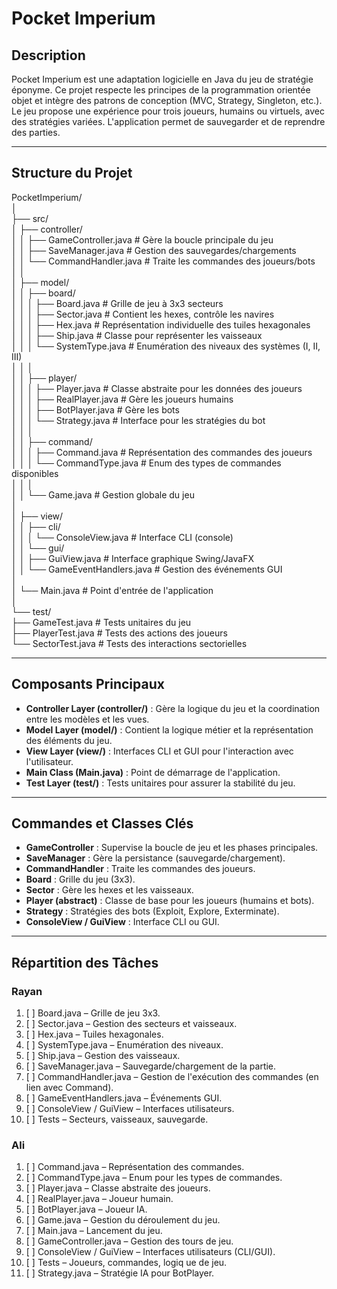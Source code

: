 # Pocket Imperium

## Description
Pocket Imperium est une adaptation logicielle en Java du jeu de stratégie éponyme. Ce projet respecte les principes de la programmation orientée objet et intègre des patrons de conception (MVC, Strategy, Singleton, etc.). Le jeu propose une expérience pour trois joueurs, humains ou virtuels, avec des stratégies variées. L'application permet de sauvegarder et de reprendre des parties.


---

## Structure du Projet

PocketImperium/  
│  
├── src/  
│   ├── controller/  
│   │   ├── GameController.java       # Gère la boucle principale du jeu  
│   │   ├── SaveManager.java          # Gestion des sauvegardes/chargements  
│   │   └── CommandHandler.java       # Traite les commandes des joueurs/bots  
│   │  
│   ├── model/  
│   │   ├── board/  
│   │   │   ├── Board.java            # Grille de jeu à 3x3 secteurs  
│   │   │   ├── Sector.java           # Contient les hexes, contrôle les navires  
│   │   │   ├── Hex.java              # Représentation individuelle des tuiles hexagonales  
│   │   │   ├── Ship.java             # Classe pour représenter les vaisseaux  
│   │   │   └── SystemType.java       # Enumération des niveaux des systèmes (I, II, III)  
│   │   │  
│   │   ├── player/  
│   │   │   ├── Player.java           # Classe abstraite pour les données des joueurs  
│   │   │   ├── RealPlayer.java       # Gère les joueurs humains  
│   │   │   ├── BotPlayer.java        # Gère les bots  
│   │   │   └── Strategy.java         # Interface pour les stratégies du bot  
│   │   │  
│   │   ├── command/  
│   │   │   ├── Command.java          # Représentation des commandes des joueurs  
│   │   │   └── CommandType.java      # Enum des types de commandes disponibles  
│   │   │  
│   │   └── Game.java                 # Gestion globale du jeu  
│  
│   ├── view/  
│   │   ├── cli/  
│   │   │   └── ConsoleView.java      # Interface CLI (console)  
│   │   └── gui/  
│   │       ├── GuiView.java          # Interface graphique Swing/JavaFX  
│   │       └── GameEventHandlers.java # Gestion des événements GUI  
│  
│   └── Main.java                     # Point d'entrée de l'application  
│  
└── test/  
├── GameTest.java                 # Tests unitaires du jeu  
├── PlayerTest.java               # Tests des actions des joueurs  
└── SectorTest.java               # Tests des interactions sectorielles

---

## Composants Principaux
- **Controller Layer (controller/)** : Gère la logique du jeu et la coordination entre les modèles et les vues.
- **Model Layer (model/)** : Contient la logique métier et la représentation des éléments du jeu.
- **View Layer (view/)** : Interfaces CLI et GUI pour l'interaction avec l'utilisateur.
- **Main Class (Main.java)** : Point de démarrage de l'application.
- **Test Layer (test/)** : Tests unitaires pour assurer la stabilité du jeu.

---

## Commandes et Classes Clés
- **GameController** : Supervise la boucle de jeu et les phases principales.
- **SaveManager** : Gère la persistance (sauvegarde/chargement).
- **CommandHandler** : Traite les commandes des joueurs.
- **Board** : Grille du jeu (3x3).
- **Sector** : Gère les hexes et les vaisseaux.
- **Player (abstract)** : Classe de base pour les joueurs (humains et bots).
- **Strategy** : Stratégies des bots (Exploit, Explore, Exterminate).
- **ConsoleView / GuiView** : Interface CLI ou GUI.

---

## Répartition des Tâches
### Rayan
1. [ ] Board.java – Grille de jeu 3x3.
2. [ ] Sector.java – Gestion des secteurs et vaisseaux.
3. [ ] Hex.java – Tuiles hexagonales.
4. [ ] SystemType.java – Enumération des niveaux.
5. [ ] Ship.java – Gestion des vaisseaux.
7. [ ] SaveManager.java – Sauvegarde/chargement de la partie.
8. [ ] CommandHandler.java – Gestion de l'exécution des commandes (en lien avec Command).
9. [ ] GameEventHandlers.java – Événements GUI.
10. [ ] ConsoleView / GuiView – Interfaces utilisateurs.
11. [ ] Tests – Secteurs, vaisseaux, sauvegarde.

### Ali
1. [ ] Command.java – Représentation des commandes.
2. [ ] CommandType.java – Enum pour les types de commandes.
3. [ ] Player.java – Classe abstraite des joueurs.
4. [ ] RealPlayer.java – Joueur humain.
5. [ ] BotPlayer.java – Joueur IA.
6. [ ] Game.java – Gestion du déroulement du jeu.
7. [ ] Main.java – Lancement du jeu.
8. [ ] GameController.java – Gestion des tours de jeu.
9. [ ] ConsoleView / GuiView – Interfaces utilisateurs (CLI/GUI).
10. [ ] Tests – Joueurs, commandes, logiq ue de jeu.
11. [ ] Strategy.java – Stratégie IA pour BotPlayer.